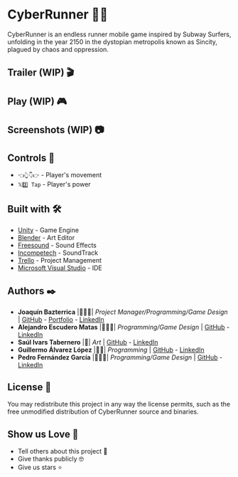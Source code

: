 # CyberRunner 🌆🔥

CyberRunner is an endless runner mobile game inspired by Subway Surfers, unfolding in the year 2150 in the dystopian metropolis known as Sincity, plagued by chaos and oppression.

## Trailer (WIP) 🎬

## Play (WIP) 🎮

## Screenshots (WIP) 📷

## Controls 📱
* `👈👆👇👉` - Player's movement
* `𝕏2️⃣ Tap` - Player's power

## Built with 🛠️

* [Unity](https://unity3d.com/es) - Game Engine
* [Blender](https://www.blender.org/) - Art Editor
* [Freesound](https://freesound.org/) - Sound Effects
* [Incompetech](https://incompetech.com/) - SoundTrack
* [Trello](https://trello.com) - Project Management
* [Microsoft Visual Studio](https://visualstudio.microsoft.com) - IDE

## Authors ✒️

* **Joaquín Bazterrica** |👨‍💻🎨| *Project Manager/Programming/Game Design* |  [GitHub](https://github.com/JBazte) - [Portfolio](https://jbazte.github.io/) - [LinkedIn](https://www.linkedin.com/in/jbazte/)
* **Alejandro Escudero Matas** |👨‍💻🎨| *Programming/Game Design* |  [GitHub](https://github.com/AlejandroEscuderoMatas) - [LinkedIn](https://www.linkedin.com/in/alejescudero/)
* **Saúl Ivars Tabernero** |🎨| *Art* | [GitHub](https://github.com/25suli) - [LinkedIn](https://www.linkedin.com/in/saul-ivars-tabernero/)
* **Guillermo Álvarez López** |👨‍💻| *Programming* | [GitHub](https://github.com/williambarkley) - [LinkedIn](https://www.linkedin.com/in/guillermo-álvarez-lópez-469078294/)
* **Pedro Fernández García** |👨‍💻🎨| *Programming/Game Design* | [GitHub](https://github.com/Peterfega) - [LinkedIn](https://www.linkedin.com/in/peterfega/)

## License 📄

You may redistribute this project in any way the license permits, such as the free unmodified distribution of CyberRunner source and binaries.

## Show us Love 🎁

* Tell others about this project 📢
* Give thanks publicly 🤓
* Give us stars ⭐

